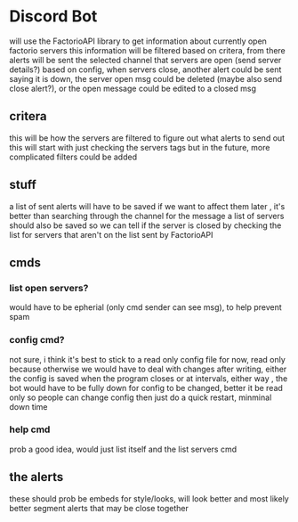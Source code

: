 # Discord Bot
will use the FactorioAPI library to get information about currently open factorio servers
this information will be filtered based on critera, from there alerts will be sent the selected channel that servers are open (send server details?)
based on config, when servers close, another alert could be sent saying it is down, the server open msg could be deleted (maybe also send close alert?), or the open message could be edited to a closed msg

## critera
this will be how the servers are filtered to figure out what alerts to send out
this will start with just checking the servers tags but in the future, more complicated filters could be added

## stuff
a list of sent alerts will have to be saved if we want to affect them later , it's better than searching through the channel for the message
a list of servers should also be saved so we can tell if the server is closed by checking the list for servers that aren't on the list sent by FactorioAPI

## cmds
### list open servers?
would have to be epherial (only cmd sender can see msg), to help prevent spam
### config cmd?
not sure, i think it's best to stick to a read only config file for now, read only because otherwise we would have to deal with changes after writing, either the config is saved when the program closes or at intervals, either way , the bot would have to be fully down for config to be changed, better it be read only so people can change config then just do a quick restart, minminal down time

### help cmd
prob a good idea, would just list itself and the list servers cmd

## the alerts
these should prob be embeds for style/looks, will look better and most likely better segment alerts that may be close together